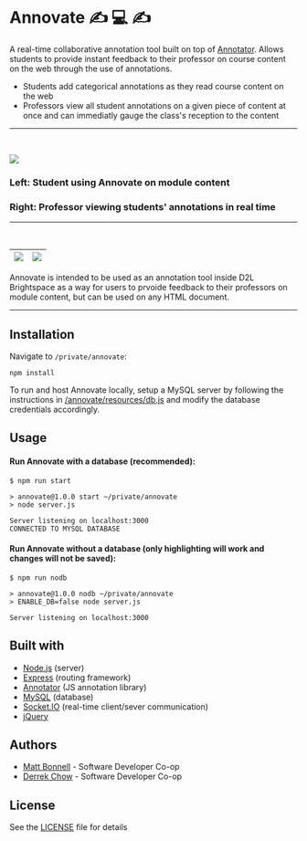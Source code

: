 # Annovate ✍️ 💻 ✍️
A real-time collaborative annotation tool built on top of [Annotator]. Allows students to provide instant feedback to their professor on course content on the web through the use of annotations.

  - Students add categorical annotations as they read course content on the web
  - Professors view all student annotations on a given piece of content at once and can immediatly gauge the class's reception to the content

---
<br/>

![](/annovate/demo/comporg_video.gif)
### Left: Student using Annovate on module content
### Right: Professor viewing students' annotations in real time

---
<br/>

![](/annovate/demo/tree(prof).png)  |  ![](/annovate/demo/problem_set(prof).png)
:----------------------------------:|:-------------------------:

Annovate is intended to be used as an annotation tool inside D2L Brightspace as a way for users to prvoide feedback to their professors on module content, but can be used on any HTML document.

---

## Installation
Navigate to `/private/annovate`:
```
npm install
```
To run and host Annovate locally, setup a MySQL server by following the instructions in [/annovate/resources/db.js](/annovate/resources/db.js) and modify the database credentials accordingly.

## Usage
#### Run Annovate with a database (recommended):
```
$ npm run start

> annovate@1.0.0 start ~/private/annovate
> node server.js

Server listening on localhost:3000
CONNECTED TO MYSQL DATABASE
```

#### Run Annovate without a database (only highlighting will work and changes will not be saved):
```
$ npm run nodb

> annovate@1.0.0 nodb ~/private/annovate
> ENABLE_DB=false node server.js

Server listening on localhost:3000
```

## Built with
* [Node.js] (server)
* [Express] (routing framework)
* [Annotator] (JS annotation library)
* [MySQL] (database)
* [Socket.IO] (real-time client/sever communication)
* [jQuery]

## Authors
* [Matt Bonnell](https://github.com/mattbonnell) - Software Developer Co-op
* [Derrek Chow](https://github.com/derrekchow) - Software Developer Co-op

## License
See the [LICENSE](/annovate/LICENSE) file for details

[Node.js]: <https://nodejs.org/en/>
[Express]: <https://expressjs.com/>
[Annotator]: <http://annotatorjs.org/>
[MySQL]: <https://www.mysql.com/>
[Socket.IO]: <https://socket.io/>
[jQuery]: <https://jquery.com/>

